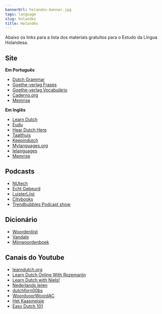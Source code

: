 ```yaml
---
bannerUrl: holandes-banner.jpg
tags: language
slug: holandes
title: Holandês
---
```


Abaixo os links para a lista dos materiais gratuitos para o Estudo da Língua Holandesa.

## Site

**Em Português**

-   [Dutch Grammar](http://www.dutchgrammar.com/pt/)
-   [Goethe-verlag Frases](http://www.goethe-verlag.com/book2/PX/PXNL/PXNL002.HTM)
-   [Goethe-verlag Vocabulário](http://www.goethe-verlag.com/book2/_VOCAB/PX/PXNL/PXNL.HTM)
-   [Caderno.org](http://caderno.org/dutch.php)
-   [Memrise](https://www.memrise.com/pt-br/courses/portuguese-brazil/dutch/)

**Em Inglês**

-   [Learn Dutch](http://www.learndutch.org/courses/dutch-vocabulary-beginners/)
-   [Eudu](https://eudu.eu/)
-   [Hear Dutch Here](http://www.heardutchhere.net/)
-   [Taalthuis](https://www.taalthuis.com/)
-   [Keepindutch](https://keepindutch.org/)
-   [Mylanguages.org](http://mylanguages.org/learn_dutch.php)
-   [Ielanguages](http://ielanguages.com/dutch.html)
-   [Memrise](https://www.memrise.com/pt-br/courses/english-us/dutch/)

## Podcasts

-   [NUtech](https://soundcloud.com/nutech)
-   [Echt Gebeurd](https://soundcloud.com/echtgebeurd)
-   [LuisterLijst](http://luisterlijst.nl/)
-   [Citybooks](http://www.citybooks.eu/nl)
-   [Trendbubbles Podcast show](http://trendbubbles.nl/podcast/)

## Dicionário

-   [Woordenlijst](http://woordenlijst.org)
-   [Vandale](http://www.vandale.nl/)
-   [Mijnwoordenboek](http://www.mijnwoordenboek.nl/)

## Canais do Youtube

-   [learndutch.org](https://www.youtube.com/user/1000DutchWords/videos)
-   [Learn Dutch Online With Rozemarijn](https://www.youtube.com/user/DutchWithRozemarijn/videos)
-   [Learn Dutch with Niels!](https://www.youtube.com/channel/UCJ6AbMVnu9sBVraT6tLDmDA/videos)
-   [Nederlands leren](https://www.youtube.com/channel/UClGQdlpRTb4CoZfOCekc7SA/videos)
-   [dutchforn00bs](https://www.youtube.com/user/dutchforn00bs/videos)
-   [WoordvoorWoordAC](https://www.youtube.com/user/WoordvoorWoordAC/videos)
-   [Het Kaasmeisje](https://www.youtube.com/channel/UCByilZMSTcvk-J2nYz1pDgw/videos)
-   [Easy Dutch 101](https://www.youtube.com/channel/UCRmhLelZZuqN5SQLQO6lUzg/videos)
